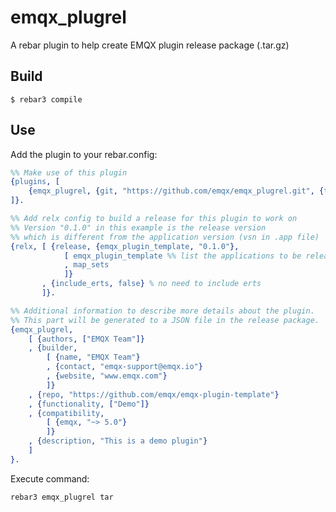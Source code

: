 # emqx_plugrel

A rebar plugin to help create EMQX plugin release package (.tar.gz)

## Build

    $ rebar3 compile

## Use

Add the plugin to your rebar.config:

```erlang
%% Make use of this plugin
{plugins, [
    {emqx_plugrel, {git, "https://github.com/emqx/emqx_plugrel.git", {tag, "0.1.0"}}}
]}.

%% Add relx config to build a release for this plugin to work on
%% Version "0.1.0" in this example is the release version
%% which is different from the application version (vsn in .app file)
{relx, [ {release, {emqx_plugin_template, "0.1.0"}, 
            [ emqx_plugin_template %% list the applications to be released
            , map_sets
            ]}
       , {include_erts, false} % no need to include erts
       ]}.

%% Additional information to describe more details about the plugin.
%% This part will be generated to a JSON file in the release package.
{emqx_plugrel,
    [ {authors, ["EMQX Team"]}
    , {builder,
        [ {name, "EMQX Team"}
        , {contact, "emqx-support@emqx.io"}
        , {website, "www.emqx.com"}
        ]}
    , {repo, "https://github.com/emqx/emqx-plugin-template"}
    , {functionality, ["Demo"]}
    , {compatibility,
        [ {emqx, "~> 5.0"}
        ]}
    , {description, "This is a demo plugin"}
    ]
}.

```

Execute command:

```
rebar3 emqx_plugrel tar
```

